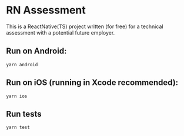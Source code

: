 # RN Assessment

This is a ReactNative(TS) project written (for free) for a technical assessment with a potential future employer.

## Run on Android:

```yarn android```

## Run on iOS (running in Xcode recommended):

```yarn ios```

## Run tests

```yarn test```
